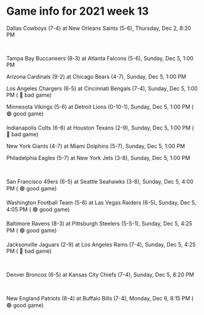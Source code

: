 # Game info for 2021 week 13

Dallas Cowboys (7-4) at New Orleans Saints (5-6), Thursday, Dec 2, 8:20 PM


<br/>

Tampa Bay Buccaneers (8-3) at Atlanta Falcons (5-6), Sunday, Dec 5, 1:00 PM

Arizona Cardinals (9-2) at Chicago Bears (4-7), Sunday, Dec 5, 1:00 PM

Los Angeles Chargers (6-5) at Cincinnati Bengals (7-4), Sunday, Dec 5, 1:00 PM (	:red_circle: bad game)

Minnesota Vikings (5-6) at Detroit Lions (0-10-1), Sunday, Dec 5, 1:00 PM (	:green_circle: good game)

Indianapolis Colts (6-6) at Houston Texans (2-9), Sunday, Dec 5, 1:00 PM (	:red_circle: bad game)

New York Giants (4-7) at Miami Dolphins (5-7), Sunday, Dec 5, 1:00 PM

Philadelphia Eagles (5-7) at New York Jets (3-8), Sunday, Dec 5, 1:00 PM


<br/>

San Francisco 49ers (6-5) at Seattle Seahawks (3-8), Sunday, Dec 5, 4:00 PM (	:green_circle: good game)

Washington Football Team (5-6) at Las Vegas Raiders (6-5), Sunday, Dec 5, 4:05 PM (	:green_circle: good game)

Baltimore Ravens (8-3) at Pittsburgh Steelers (5-5-1), Sunday, Dec 5, 4:25 PM (	:green_circle: good game)

Jacksonville Jaguars (2-9) at Los Angeles Rams (7-4), Sunday, Dec 5, 4:25 PM (	:red_circle: bad game)


<br/>

Denver Broncos (6-5) at Kansas City Chiefs (7-4), Sunday, Dec 5, 8:20 PM


<br/>

New England Patriots (8-4) at Buffalo Bills (7-4), Monday, Dec 6, 8:15 PM (	:green_circle: good game)

